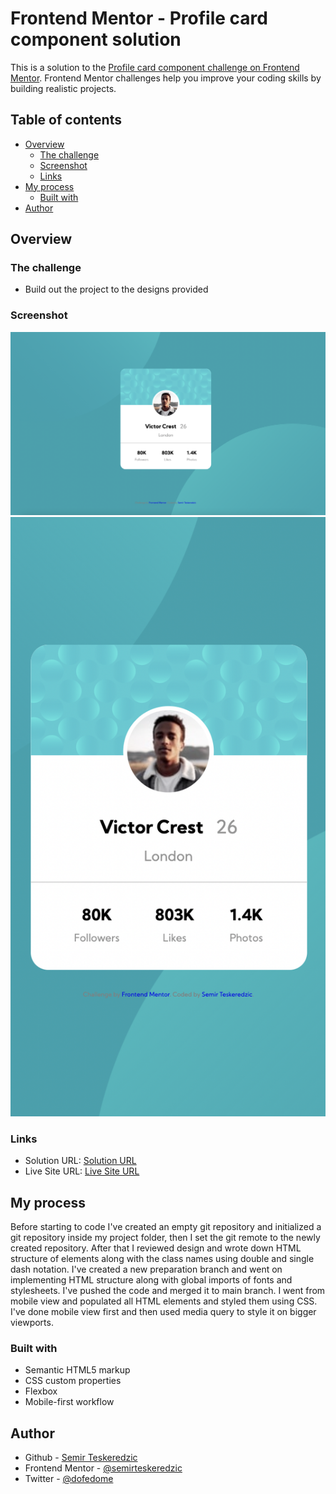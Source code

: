 # Frontend Mentor - Profile card component solution

This is a solution to the [Profile card component challenge on Frontend Mentor](https://www.frontendmentor.io/challenges/profile-card-component-cfArpWshJ). Frontend Mentor challenges help you improve your coding skills by building realistic projects. 

## Table of contents

- [Overview](#overview)
  - [The challenge](#the-challenge)
  - [Screenshot](#screenshot)
  - [Links](#links)
- [My process](#my-process)
  - [Built with](#built-with)
- [Author](#author)

## Overview

### The challenge

- Build out the project to the designs provided

### Screenshot

![Screenshot Desktop](./screenshots/screenshot_desktop_card.png)
![Screenshot Mobile](./screenshots/screenshot_mobile_card.png)

### Links

- Solution URL: [Solution URL](https://www.frontendmentor.io/solutions/profile-card-done-with-html-and-css-GcSmlMSJx)
- Live Site URL: [Live Site URL](https://semirteskeredzic.github.io/profile-card-component/)

## My process

Before starting to code I've created an empty git repository and initialized a git repository inside my project folder, then I set the git remote to the newly created repository.
After that I reviewed design and wrote down HTML structure of elements along with the class names using double and single dash notation. I've created a new preparation branch and went on implementing HTML structure along with global imports of fonts and stylesheets. I've pushed the code and merged it to main branch. I went from mobile view and populated all HTML elements and styled them using CSS. I've done mobile view first and then used media query to style it on bigger viewports.

### Built with

- Semantic HTML5 markup
- CSS custom properties
- Flexbox
- Mobile-first workflow

## Author

- Github - [Semir Teskeredzic](https://github.com/semirteskeredzic)
- Frontend Mentor - [@semirteskeredzic](https://www.frontendmentor.io/profile/semirteskeredzic)
- Twitter - [@dofedome](https://www.twitter.com/dofedome)
